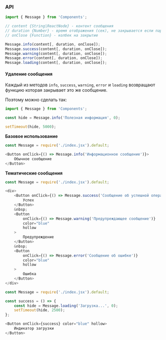 ### API

```js noeditor static
import { Message } from 'Components';

// content {String|ReactNode} - контент сообщения
// duration {Number} - время отображения (сек), не закрывается если параметр равен 0
// onClose {Function} - колбек на закрытие

Message.info(content[, duration, onClose]);
Message.success(content[, duration, onClose]);
Message.warning(content[, duration, onClose]);
Message.error(content[, duration, onClose]);
Message.loading(content[, duration, onClose]);
```

#### Удаление сообщения

Каждый из методов `info`, `success`, `warning`, `error` и `loading` возвращают функцию которая закрывает это же сообщение.

Поэтому можно сделать так:

```js noeditor static
import { Message } from 'Components';

const hide = Message.info('Полезная информация', 0);

setTimeout(hide, 5000);
```


**Базовое использование**
```js
const Message = require('./index.jsx').default;

<Button onClick={() => Message.info('Информационное сообщение')}>
    Обычное сообщение
</Button>
```

**Тематические сообщения**
```js
const Message = require('./index.jsx').default;

<div>
    <Button onClick={() => Message.success('Сообщение об успешной операции')} color="blue" hollow>
        Успех
    </Button>
    &nbsp;
    <Button
        onClick={() => Message.warning('Предупреждающее сообщение')}
        color="blue"
        hollow
    >
        Предупреждение
    </Button>
    &nbsp;
    <Button
        onClick={() => Message.error('Сообщение об ошибке')}
        color="blue"
        hollow
    >
        Ошибка
    </Button>
</div>
```

```js
const Message = require('./index.jsx').default;

const success = () => {
    const hide = Message.loading('Загрузка...', 0);
    setTimeout(hide, 2500);
};

<Button onClick={success} color="blue" hollow>
    Индикатор загрузки
</Button>
```